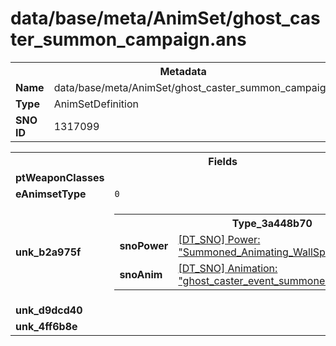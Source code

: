 <h1>data/base/meta/AnimSet/ghost_caster_summon_campaign.ans</h1><table><tr><th colspan="100%">Metadata</th></tr><tr><td><b>Name</b></td><td>data/base/meta/AnimSet/ghost_caster_summon_campaign.ans</td></tr><tr><td><b>Type</b></td><td>AnimSetDefinition</td></tr><tr><td><b>SNO ID</b></td><td>1317099</td></tr></table>

<table><tr><th colspan="100%">Fields</th></tr><tr><td><b>ptWeaponClasses</b></td><td></td></tr><tr><td><b>eAnimsetType</b></td><td><code>0</code></td></tr><tr><td><b>unk_b2a975f</b></td><td><table><tr><th colspan="100%">Type_3a448b70</th></tr><tr><td><b>snoPower</b></td><td><a href="..\Power\Summoned_Animating_WallSpawn.pow.md">[DT_SNO] Power: "Summoned_Animating_WallSpawn"</a></td></tr><tr><td><b>snoAnim</b></td><td><a href="..\Anim\ghost_caster_event_summoned_ground_campaign.ani.md">[DT_SNO] Animation: "ghost_caster_event_summoned_ground_campaign"</a></td></tr></table>


</td></tr><tr><td><b>unk_d9dcd40</b></td><td></td></tr><tr><td><b>unk_4ff6b8e</b></td><td></td></tr></table>

